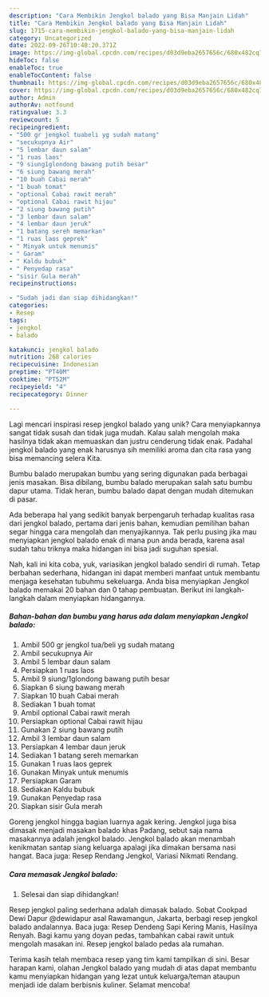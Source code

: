 ```yaml
---
description: "Cara Membikin Jengkol balado yang Bisa Manjain Lidah"
title: "Cara Membikin Jengkol balado yang Bisa Manjain Lidah"
slug: 1715-cara-membikin-jengkol-balado-yang-bisa-manjain-lidah
category: Uncategorized
date: 2022-09-26T10:48:20.371Z
image: https://img-global.cpcdn.com/recipes/d03d9eba2657656c/680x482cq70/jengkol-balado-foto-resep-utama.jpg
hideToc: false
enableToc: true
enableTocContent: false
thumbnail: https://img-global.cpcdn.com/recipes/d03d9eba2657656c/680x482cq70/jengkol-balado-foto-resep-utama.jpg
cover: https://img-global.cpcdn.com/recipes/d03d9eba2657656c/680x482cq70/jengkol-balado-foto-resep-utama.jpg
author: Admin
authorAv: notfound
ratingvalue: 3.3
reviewcount: 5
recipeingredient:
- "500 gr jengkol tuabeli yg sudah matang"
- "secukupnya Air"
- "5 lembar daun salam"
- "1 ruas laos"
- "9 siung1glondong bawang putih besar"
- "6 siung bawang merah"
- "10 buah Cabai merah"
- "1 buah tomat"
- "optional Cabai rawit merah"
- "optional Cabai rawit hijau"
- "2 siung bawang putih"
- "3 lembar daun salam"
- "4 lembar daun jeruk"
- "1 batang sereh memarkan"
- "1 ruas laos geprek"
- " Minyak untuk menumis"
- " Garam"
- " Kaldu bubuk"
- " Penyedap rasa"
- "sisir Gula merah"
recipeinstructions:

- "Sudah jadi dan siap dihidangkan!"
categories:
- Resep
tags:
- jengkol
- balado

katakunci: jengkol balado 
nutrition: 268 calories
recipecuisine: Indonesian
preptime: "PT40M"
cooktime: "PT52M"
recipeyield: "4"
recipecategory: Dinner

---
```





Lagi mencari inspirasi resep jengkol balado yang unik? Cara menyiapkannya sangat tidak susah dan tidak juga mudah. Kalau salah mengolah maka hasilnya tidak akan memuaskan dan justru cenderung tidak enak. Padahal jengkol balado yang enak harusnya sih memiliki aroma dan cita rasa yang bisa memancing selera Kita.





Bumbu balado merupakan bumbu yang sering digunakan pada berbagai jenis masakan. Bisa dibilang, bumbu balado merupakan salah satu bumbu dapur utama. Tidak heran, bumbu balado dapat dengan mudah ditemukan di pasar.

Ada beberapa hal yang sedikit banyak berpengaruh terhadap kualitas rasa dari jengkol balado, pertama dari jenis bahan, kemudian pemilihan bahan segar hingga cara mengolah dan menyajikannya. Tak perlu pusing jika mau menyiapkan jengkol balado enak di mana pun anda berada, karena asal sudah tahu triknya maka hidangan ini bisa jadi suguhan spesial.






Nah, kali ini kita coba, yuk, variasikan jengkol balado sendiri di rumah. Tetap berbahan sederhana, hidangan ini dapat memberi manfaat untuk membantu menjaga kesehatan tubuhmu sekeluarga. Anda bisa menyiapkan Jengkol balado memakai 20 bahan dan 0 tahap pembuatan. Berikut ini langkah-langkah dalam menyiapkan hidangannya.

<!--inarticleads1-->

##### Bahan-bahan dan bumbu yang harus ada dalam menyiapkan Jengkol balado:

1. Ambil 500 gr jengkol tua/beli yg sudah matang
1. Ambil secukupnya Air
1. Ambil 5 lembar daun salam
1. Persiapkan 1 ruas laos
1. Ambil 9 siung/1glondong bawang putih besar
1. Siapkan 6 siung bawang merah
1. Siapkan 10 buah Cabai merah
1. Sediakan 1 buah tomat
1. Ambil optional Cabai rawit merah
1. Persiapkan optional Cabai rawit hijau
1. Gunakan 2 siung bawang putih
1. Ambil 3 lembar daun salam
1. Persiapkan 4 lembar daun jeruk
1. Sediakan 1 batang sereh memarkan
1. Gunakan 1 ruas laos geprek
1. Gunakan  Minyak untuk menumis
1. Persiapkan  Garam
1. Sediakan  Kaldu bubuk
1. Gunakan  Penyedap rasa
1. Siapkan sisir Gula merah


Goreng jengkol hingga bagian luarnya agak kering. Jengkol juga bisa dimasak menjadi masakan balado khas Padang, sebut saja nama masakannya adalah jengkol balado. Jengkol balado akan menambah kenikmatan santap siang keluarga apalagi jika dimakan bersama nasi hangat. Baca juga: Resep Rendang Jengkol, Variasi Nikmati Rendang. 

<!--inarticleads2-->

##### Cara memasak Jengkol balado:


1. Selesai dan siap dihidangkan!

Resep jengkol paling sederhana adalah dimasak balado. Sobat Cookpad Dewi Dapur @dewidapur asal Rawamangun, Jakarta, berbagi resep jengkol balado andalannya. Baca juga: Resep Dendeng Sapi Kering Manis, Hasilnya Renyah. Bagi kamu yang doyan pedas, tambahkan cabai rawit untuk mengolah masakan ini. Resep jengkol balado pedas ala rumahan. 

Terima kasih telah membaca resep yang tim kami tampilkan di sini. Besar harapan kami, olahan Jengkol balado yang mudah di atas dapat membantu kamu menyiapkan hidangan yang lezat untuk keluarga/teman ataupun menjadi ide dalam berbisnis kuliner. Selamat mencoba!
